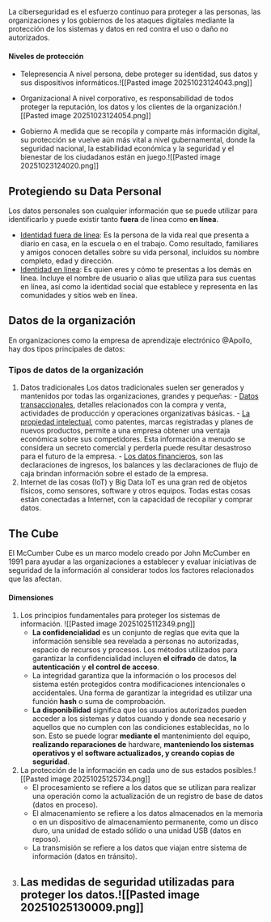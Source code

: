 La ciberseguridad es el esfuerzo continuo para proteger a las personas, las organizaciones y los gobiernos de los ataques digitales mediante la protección de los sistemas y datos en red contra el uso o daño no autorizados.
#### Niveles de protección
- Telepresencia
	A nivel persona, debe proteger su identidad, sus datos y sus dispositivos informáticos.![[Pasted image 20251023124043.png]]
- Organizacional
	A nivel corporativo, es responsabilidad de todos proteger la reputación, los datos y los clientes de la organización.![[Pasted image 20251023124054.png]]
	
- Gobierno
	A medida que se recopila y comparte más información digital, su protección se vuelve aún más vital a nivel gubernamental, donde la seguridad nacional, la estabilidad económica y la seguridad y el bienestar de los ciudadanos están en juego.![[Pasted image 20251023124020.png]]
## Protegiendo su Data Personal
Los datos personales son cualquier información que se puede utilizar para identificarlo y puede existir tanto **fuera** de línea como **en línea**.
- <u>Identidad fuera de línea</u>:
	Es la persona de la vida real que presenta a diario en casa, en la escuela o en el trabajo. Como resultado, familiares y amigos conocen detalles sobre su vida personal, incluidos su nombre completo, edad y dirección.
- <u>Identidad en línea</u>:
	Es quien eres y cómo te presentas a los demás en línea. Incluye el nombre de usuario o alias que utiliza para sus cuentas en línea, así como la identidad social que establece y representa en las comunidades y sitios web en línea.
## Datos de la organización
En organizaciones como la empresa de aprendizaje electrónico @Apollo, hay dos tipos principales de datos:
### Tipos de datos de la organización
1. Datos tradicionales
	Los datos tradicionales suelen ser generados y mantenidos por todas las organizaciones, grandes y pequeñas:
		- <u>Datos transaccionales</u>, detalles relacionados con la compra y venta, actividades de producción y operaciones organizativas básicas.
		- <u>La propiedad intelectual</u>, como patentes, marcas registradas y planes de nuevos productos, permite a una empresa obtener una ventaja económica sobre sus competidores. Esta información a menudo se considera un secreto comercial y perderla puede resultar desastroso para el futuro de la empresa. 
		- <u>Los datos financieros</u>, son las declaraciones de ingresos, los balances y las declaraciones de flujo de caja brindan información sobre el estado de la empresa.
2. Internet de las cosas (IoT) y Big Data
	IoT es una gran red de objetos físicos, como sensores, software y otros equipos. Todas estas cosas están conectadas a Internet, con la capacidad de recopilar y comprar datos.   
## The Cube
El McCumber Cube es un marco modelo creado por John McCumber en 1991 para ayudar a las organizaciones a establecer y evaluar iniciativas de seguridad de la información al considerar todos los factores relacionados que las afectan.
#### Dimensiones
1. Los principios fundamentales para proteger los sistemas de información.
	![[Pasted image 20251025112349.png]]
	- **La confidencialidad** es un conjunto de reglas que evita que la información sensible sea revelada a personas no autorizadas, espacio de recursos y procesos. Los métodos utilizados para garantizar la confidencialidad incluyen **el cifrado** de datos, **la autenticación** y **el control de acceso**.
	- La integridad garantiza que la información o los procesos del sistema estén protegidos contra modificaciones intencionales o accidentales. Una forma de garantizar la integridad es utilizar una función **hash** o suma de comprobación.
	- **La disponibilidad** significa que los usuarios autorizados pueden acceder a los sistemas y datos cuando y donde sea necesario y aquellos que no cumplen con las condiciones establecidas, no lo son. Esto se puede lograr **mediante el** mantenimiento del equipo, **realizando reparaciones de** hardware, **manteniendo los sistemas operativos y el software actualizados, y creando copias de seguridad**.
2. La protección de la información en cada uno de sus estados posibles.![[Pasted image 20251025125734.png]]
	- El procesamiento se refiere a los datos que se utilizan para realizar una operación como la actualización de un registro de base de datos (datos en proceso).
	- El almacenamiento se refiere a los datos almacenados en la memoria o en un dispositivo de almacenamiento permanente, como un disco duro, una unidad de estado sólido o una unidad USB (datos en reposo).
	- La transmisión se refiere a los datos que viajan entre sistema de información (datos en tránsito).
3. Las medidas de seguridad utilizadas para proteger los datos.![[Pasted image 20251025130009.png]]
	- 


